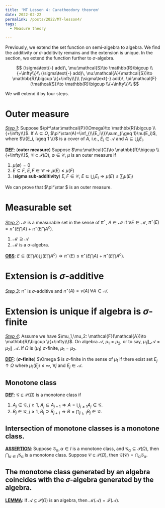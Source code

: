 ```yaml
---
title: 'MT Lesson 4: Caratheodory theorem'
date: 2022-02-22
permalink: /posts/2022/MT-lesson4/
tags:
  - Measure theory

---
```


Previously, we extend the set function on semi-algebra to algebra. We find the additivity or $\sigma$-additivity remains and the extension is unique. In the section, we extend the function further to $\sigma$-algebra.


$$
(\sigma\text{-} add)\, \mu:\mathcal{S}\to \mathbb{R}\bigcup \\{+\infty\\}\\
(\sigma\text{-} add)\, \nu:\mathcal{A}(\mathcal{S})\to \mathbb{R}\bigcup \\{+\infty\\}\\
(\sigma\text{-} add)\, \pi:\mathcal{F}(\mathcal{S})\to \mathbb{R}\bigcup \\{+\infty\\}\\
$$


We will extend it by four steps.

# Outer measure

*<u>Step 1</u>*: Suppose $\pi^\star:\mathcal{P}(\Omega)\to \mathbb{R}\bigcup \\{+\infty\\}$. If $A\subseteq \Omega$, $\pi^\star(A)=\inf_{\\{E_i\\}}\sum_{i\geq 1}\nu(E_i)$, where $\\{E_i, i\geq 1 \\}$ is a cover of $A$, i.e., $E_i\in \mathcal{A}$ and $A\subseteq \bigcup_{i} E_i$.

**<u>DEF</u>**: (**outer measure**) Suppose $\mu:\mathcal{C}\to \mathbb{R}\bigcup \\{+\infty\\}$,  $\mathcal{C}\subseteq \mathcal{P}(\Omega)$, $\emptyset \in \mathcal{C}$, $\mu$ is an outer measure if 

1. $\mu(\emptyset)=0$
2. $E\subseteq F$, $E, F\in\mathcal{C} \Longrightarrow \mu(E)\leq \mu(F)$
3. (**sigma sub-additivity**) $E, F\in \mathcal{C}$, $E\subseteq \bigcup_i E_i\Longrightarrow \mu(E)\leq \sum_i\mu(E_i)$

We can prove that $\pi^\star $ is an outer measure. 

# Measurable set

*<u>Step 2</u>*: $\mathcal{M}$ is a measurable set in the sense of $\pi^\star$, $A\in \mathcal{M}$ if $\forall E\in \mathcal{M}$, $\pi^\star(E)=\pi^\star(E\bigcap A)+\pi^\star (E\bigcap A^c)$. 

1. $\mathcal{M}\supseteq \mathcal{A}$ 
2. $\mathcal{M}$ is a $\sigma$-algebra.

**<u>OBS</u>**: $E\subseteq (E\bigcap A)\bigcup (E\bigcap A^c)\Longrightarrow \pi^\star(E)\leq \pi^\star(E\bigcap A)+\pi^\star(E\bigcap A^c)$.

# Extension is $\sigma$-additive 

*<u>Step 3</u>*: $\pi^\star$ is $\sigma$-additive and $\pi^\star(A)=\nu(A)\, \forall A\in \mathcal{A}$.

# Extension is unique if algebra is $\sigma$-finite

*<u>Step 4</u>*: Assume we have $\mu_1,\mu_2: \mathcal{F}(\mathcal{A})\to \mathbb{R}\bigcup \\{+\infty\\}$. On algebra $\mathcal{A}$, $\mu_1=\mu_2$, or to say, $\mu_1\|\_\mathcal{A}=\mu_2\|\_\mathcal{A}$. If $\Omega$ is ($\mu_1$) $\sigma$-finite, $\mu_1=\mu_2$.

**<u>DEF</u>**: (**$\sigma$-finite**) $\Omega $ is $\sigma$-finite in the sense of $\mu_1$ if there exist set $E_j\uparrow \Omega$ where $\mu_1(E_j)\leq \infty$, $\forall j$ and $E_j\in \mathcal{A}$.

## Monotone class

**<u>DEF</u>**: $\mathcal{G}\subseteq \mathcal{P}(\Omega)$ is a monotone class if 

1. $A_j\in \mathcal{G}$, $j\geq 1$, $A_j\subseteq A_{j+1}\Longrightarrow A=\bigcup_{j\geq 1}A_j \in \mathcal{G}$.
2. $B_j\in \mathcal{G}$, $j\geq 1$, $B_j\supseteq B_{j+1}\Longrightarrow B=\bigcap_{j\geq 1}B_j\in \mathcal{G}$.

## Intersection of monotone classes is a monotone class.

**<u>ASSERTION</u>**: Suppose $\mathcal{G_\alpha}, \alpha\in I$ is a monotone class, and $\mathcal{G_\alpha}\subseteq \mathcal{P}(\Omega)$, then $\bigcap_{\alpha\in I}\mathcal{G_\alpha}$ is a monotone class. Suppose $\mathcal{C} \subseteq \mathcal{P}(\Omega)$, then $\mathcal{G}(\mathcal{C})=\bigcap_\alpha \mathcal{G}_\alpha$.

## The monotone class generated by an algebra coincides with the $\sigma$-algebra generated by the algebra.

**<u>LEMMA</u>**: If $\mathcal{A}\subseteq \mathcal{P}(\Omega)$ is an algebra, then $\mathcal{M}(\mathcal{A})=\mathcal{F}(\mathcal{A})$.
